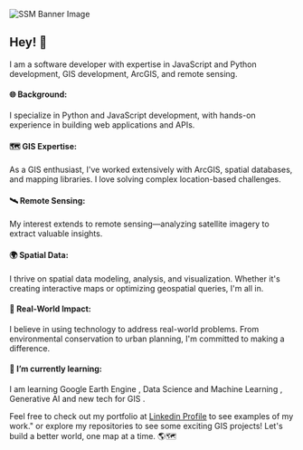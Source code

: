 
![SSM Banner Image](./banner6.gif)


<h2>Hey! 👋</h2>


I am a software developer with expertise in JavaScript and Python development, GIS development, ArcGIS, and remote sensing.


#### 🌐 **Background**: 
I specialize in Python and JavaScript development, with hands-on experience in building web applications and APIs.
#### 🗺️ **GIS Expertise**: 
As a GIS enthusiast, I've worked extensively with ArcGIS, spatial databases, and mapping libraries. I love solving complex location-based challenges.
#### 🛰️ **Remote Sensing**:
My interest extends to remote sensing—analyzing satellite imagery to extract valuable insights.
#### 🌍 **Spatial Data**:
I thrive on spatial data modeling, analysis, and visualization. Whether it's creating interactive maps or optimizing geospatial queries, I'm all in.
#### 🚀 **Real-World Impact**:
I believe in using technology to address real-world problems. From environmental conservation to urban planning, I'm committed to making a difference.
#### 🌱 I’m currently learning:
I am learning Google Earth Engine , Data Science and Machine Learning , Generative AI and new tech for GIS .


Feel free to check out my portfolio at [Linkedin Profile](https://www.linkedin.com/in/soumya-saswat-mishra-5097a8a2/) to see examples of my work." or explore my repositories to see some exciting GIS projects! Let's build a better world, one map at a time. 🌎🗺️







<!--
**saswat97/saswat97** is a ✨ _special_ ✨ repository because its `README.md` (this file) appears on your GitHub profile.

Here are some ideas to get you started:

- 🔭 I’m currently working on ...
- 🌱 I’m currently learning ...
- 👯 I’m looking to collaborate on ...
- 🤔 I’m looking for help with ...
- 💬 Ask me about ...
- 📫 How to reach me: ...
- 😄 Pronouns: ...
- ⚡ Fun fact: ...

I have a deep understanding of spatial data modeling, analysis, and visualization, and I'm passionate about building applications that leverage these concepts to solve real-world problems. Feel free to check out my portfolio at [Linkedin Profile](https://www.linkedin.com/in/soumya-saswat-mishra-5097a8a2/) to see examples of my work."
-->

